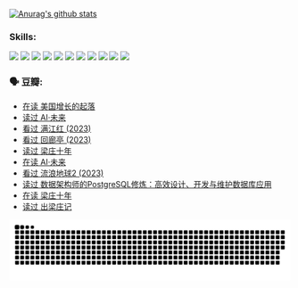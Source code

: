 
[![Anurag's github stats](https://github-readme-stats.vercel.app/api?username=w940853815)](https://github.com/anuraghazra/github-readme-stats)

### Skills:

<code><img height="32" src="https://cdn.jsdelivr.net/npm/simple-icons@v5/icons/python.svg"></code>
<code><img height="32" src="https://cdn.jsdelivr.net/npm/simple-icons@v5/icons/javascript.svg"></code>
<code><img height="32" src="https://cdn.jsdelivr.net/npm/simple-icons@v5/icons/django.svg"></code>
<code><img height="32" src="https://cdn.jsdelivr.net/npm/simple-icons@v5/icons/flask.svg"></code>
<code><img height="32" src="https://cdn.jsdelivr.net/npm/simple-icons@v5/icons/vuetify.svg"></code>
<code><img height="32" src="https://cdn.jsdelivr.net/npm/simple-icons@v5/icons/git.svg"></code>
<code><img height="32" src="https://cdn.jsdelivr.net/npm/simple-icons@v5/icons/docker.svg"></code>
<code><img height="32" src="https://cdn.jsdelivr.net/npm/simple-icons@v5/icons/postgresql.svg"></code>
<code><img height="32" src="https://cdn.jsdelivr.net/npm/simple-icons@v5/icons/elasticsearch.svg"></code>
<code><img height="32" src="https://cdn.jsdelivr.net/npm/simple-icons@v5/icons/macos.svg"></code>
<code><img height="32" src="https://cdn.jsdelivr.net/npm/simple-icons@v5/icons/linux.svg"></code>

### 🗣 豆瓣:

<!-- DOUBAN-ACTIVITIES:START -->
- [在读 美国增长的起落](https://www.douban.com/people/136069238/status/4220055912/?_i=83375770)
- [读过 AI·未来](https://www.douban.com/people/136069238/status/4220054171/?_i=83375770)
- [看过 满江红‎ (2023)](https://www.douban.com/people/136069238/status/4219146433/?_i=83375770)
- [看过 回廊亭‎ (2023)](https://www.douban.com/people/136069238/status/4215992758/?_i=83375770)
- [读过 梁庄十年](https://www.douban.com/people/136069238/status/4206664969/?_i=83375771)
- [在读 AI·未来](https://www.douban.com/people/136069238/status/4206653520/?_i=83375771)
- [看过 流浪地球2‎ (2023)](https://www.douban.com/people/136069238/status/4199558549/?_i=83375771)
- [读过 数据架构师的PostgreSQL修炼：高效设计、开发与维护数据库应用](https://www.douban.com/people/136069238/status/4199451104/?_i=83375771)
- [在读 梁庄十年](https://www.douban.com/people/136069238/status/4198822794/?_i=83375771)
- [读过 出梁庄记](https://www.douban.com/people/136069238/status/4198821001/?_i=83375771)
<!-- DOUBAN-ACTIVITIES:END -->


![Snake animation](https://raw.githubusercontent.com/w940853815/w940853815/output/github-contribution-grid-snake.svg)

<!--
**w940853815/w940853815** is a ✨ _special_ ✨ repository because its `README.md` (this file) appears on your GitHub profile.

Here are some ideas to get you started:

- 🔭 I’m currently working on ...
- 🌱 I’m currently learning ...
- 👯 I’m looking to collaborate on ...
- 🤔 I’m looking for help with ...
- 💬 Ask me about ...
- 📫 How to reach me: ...
- 😄 Pronouns: ...
- ⚡ Fun fact: ...
-->

